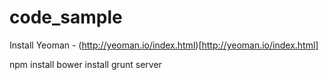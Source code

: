 code_sample
===========

Install Yeoman - (http://yeoman.io/index.html)[http://yeoman.io/index.html]

npm install
bower install
grunt server
